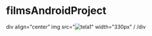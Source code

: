 # filmsAndroidProject


div align="center"
img src="![tela1](https://user-images.githubusercontent.com/79876042/140573094-f84fb4cf-43eb-4b3a-9b9a-637632aa5855.png)" width="330px" /
/div
